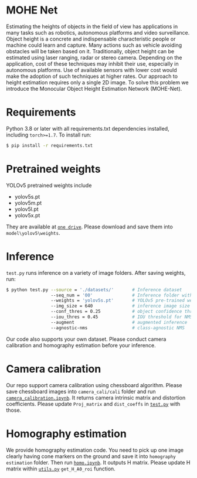 # MOHE Net
Estimating the heights of objects in the field of view has applications in many tasks such as robotics, autonomous platforms and video surveillance. Object height is a concrete and indispensable characteristic people or machine could learn and capture. Many actions such as vehicle avoiding obstacles will be taken based on it. Traditionally, object height can be estimated using laser ranging, radar or stereo camera. Depending on the application, cost of these techniques may inhibit their use, especially in autonomous platforms. Use of available sensors with lower cost would make the adoption of such techniques at higher rates. Our approach to height estimation requires only a single 2D image. To solve this problem we introduce the Monocular Object Height Estimation Network (MOHE-Net).

# Requirements
Python 3.8 or later with all requirements.txt dependencies installed, including `torch>=1.7`. To install run:
```bash
$ pip install -r requirements.txt
```

# Pretrained weights
YOLOv5 pretrained weights include
* yolov5s.pt
* yolov5m.pt
* yolov5l.pt
* yolov5x.pt

They are available at [`one drive`](https://buckeyemailosu-my.sharepoint.com/:f:/r/personal/wei_909_buckeyemail_osu_edu/Documents/YOLOv5%20Pre-trained%20Models?csf=1&web=1&e=AUQf3e). Please download and save them into `model\yolov5\weights`.


# Inference
`test.py` runs inference on a variety of image folders. After saving weights, run:
```bash
$ python test.py --source = './datasets/'       # Inference dataset
                 --seq_num = '00'               # Inference folder within source
                 --weights = 'yolov5s.pt'       # YOLOv5 pre-trained weights
                 --img_size = 640               # inference image size (pixels), 1280 for OST strategy
                 --conf_thres = 0.25            # object confidence threshold
                 --iou_thres = 0.45             # IOU threshold for NMS
                 --augment                      # augmented inference
                 --agnostic-nms                 # class-agnostic NMS
```
Our code also supports your own dataset. Please conduct camera calibration and homography estimation before your inference.

# Camera calibration
Our repo support camera calibration using chessboard algorithm. Please save chessboard images into `camera_cali/cali` folder and run [`camera_calibration.ipynb`](https://github.com/OSUPCVLab/Ford2019/blob/master/Monocular%20Object%20Height%20Estimation%20Network%20Using%20Deep%20Learning%20and%20Scene%20Geometry/camera_cali/camera_calibration.ipynb). It returns camera intrinsic matrix and distortion coefficients. Please update `Proj_matrix` and `dist_coeffs` in [`test.py`](https://github.com/OSUPCVLab/Ford2019/blob/master/Monocular%20Object%20Height%20Estimation%20Network%20Using%20Deep%20Learning%20and%20Scene%20Geometry/test.py) with those.

# Homography estimation
We provide homography estimation code. You need to pick up one image clearly having cone markers on the ground and save it into `homography estimation` folder. Then run [`homo.ipynb`](https://github.com/OSUPCVLab/Ford2019/blob/master/Monocular%20Object%20Height%20Estimation%20Network%20Using%20Deep%20Learning%20and%20Scene%20Geometry/homography%20estimation/homo.ipynb). It outputs H matrix. Please update H matrix within [`utils.py`](https://github.com/OSUPCVLab/Ford2019/blob/master/Monocular%20Object%20Height%20Estimation%20Network%20Using%20Deep%20Learning%20and%20Scene%20Geometry/utils_general/utils.py) `get_H_A0_roi` function.
